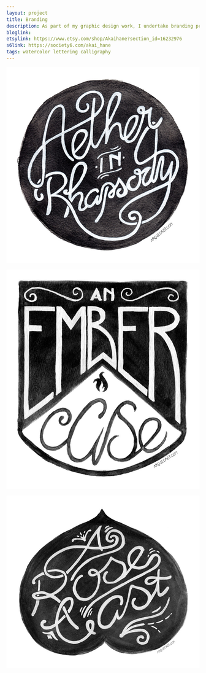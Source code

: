```yaml
---
layout: project
title: Branding
description: As part of my graphic design work, I undertake branding projects for clients who are looking for a feminine, handdrawn aesthetic. From deciding on branding colours and fonts, to the creation of logos and other illustrated details, I love developing a visual -- for people's businesses.
bloglink: 
etsylink: https://www.etsy.com/shop/Akaihane?section_id=16232976
s6link: https://society6.com/akai_hane
tags: watercolor lettering calligraphy
---
```


![Calligraphy logo for Aether in Rhapsody, created in watercolor](/assets/folio/branding/branding-logo-air.jpg "Calligraphy logo for Aether in Rhapsody, created in watercolor")

![Calligraphy logo for An Ember Case, created in watercolor](/assets/folio/branding/branding-logo-aec.jpg "Calligraphy logo for An Ember Case, created in watercolor")

![Calligraphy logo for A Rose Cast, created in watercolor](/assets/folio/branding/branding-logo-arc.jpg "Calligraphy logo for A Rose Cast, created in watercolor")